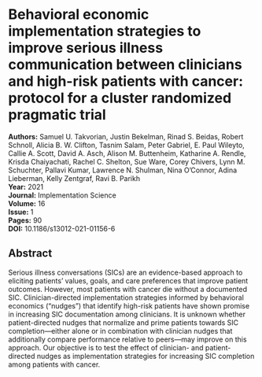 # Behavioral economic implementation strategies to improve serious illness communication between clinicians and high-risk patients with cancer: protocol for a cluster randomized pragmatic trial

**Authors:** Samuel U. Takvorian, Justin Bekelman, Rinad S. Beidas, Robert Schnoll, Alicia B. W. Clifton, Tasnim Salam, Peter Gabriel, E. Paul Wileyto, Callie A. Scott, David A. Asch, Alison M. Buttenheim, Katharine A. Rendle, Krisda Chaiyachati, Rachel C. Shelton, Sue Ware, Corey Chivers, Lynn M. Schuchter, Pallavi Kumar, Lawrence N. Shulman, Nina O’Connor, Adina Lieberman, Kelly Zentgraf, Ravi B. Parikh  
**Year:** 2021  
**Journal:** Implementation Science  
**Volume:** 16  
**Issue:** 1  
**Pages:** 90  
**DOI:** 10.1186/s13012-021-01156-6  

## Abstract
Serious illness conversations (SICs) are an evidence-based approach to eliciting patients’ values, goals, and care preferences that improve patient outcomes. However, most patients with cancer die without a documented SIC. Clinician-directed implementation strategies informed by behavioral economics (“nudges”) that identify high-risk patients have shown promise in increasing SIC documentation among clinicians. It is unknown whether patient-directed nudges that normalize and prime patients towards SIC completion—either alone or in combination with clinician nudges that additionally compare performance relative to peers—may improve on this approach. Our objective is to test the effect of clinician- and patient-directed nudges as implementation strategies for increasing SIC completion among patients with cancer.

